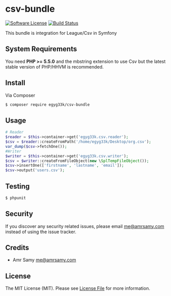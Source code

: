 # csv-bundle

[![Software License][ico-license]](LICENSE.md)
[![Build Status][ico-travis]][link-travis]


This bundle is integration for League/Csv in Symfony

## System Requirements

You need **PHP >= 5.5.0** and the mbstring extension to use Csv but the latest stable version of PHP/HHVM is recommended.

## Install

Via Composer

``` bash
$ composer require egyg33k/csv-bundle

```

## Usage

``` php
# Reader
$reader = $this->container->get('egyg33k.csv.reader');
$csv = $reader::createFromPath('/home/egyg33k/Desktop/org.csv');
var_dump($csv->fetchOne());
#Writer
$writer = $this->container->get('egyg33k.csv.writer');
$csv = $writer::createFromFileObject(new \SplTempFileObject());
$csv->insertOne(['firstname', 'lastname', 'email']);
$csv->output('users.csv');
```


## Testing

``` bash
$ phpunit
```

## Security

If you discover any security related issues, please email me@amrsamy.com instead of using the issue tracker.

## Credits

- Amr Samy <me@amrsamy.com>

## License

The MIT License (MIT). Please see [License File](LICENSE.md) for more information.

[ico-travis]: https://travis-ci.org/EGYG33K/CsvBundle.svg?branch=master
[ico-license]: https://img.shields.io/badge/license-MIT-brightgreen.svg?style=flat-square

[link-travis]: https://travis-ci.org/EGYG33K/CsvBundle
[link-author]: https://github.com/EGYG33K

